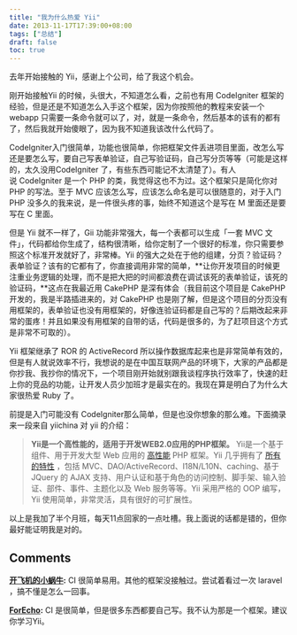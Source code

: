 ```yaml
---
title: "我为什么热爱 Yii"
date: 2013-11-17T17:39:00+08:00
tags: ["总结"] 
draft: false
toc: true
---
```


去年开始接触的 Yii，感谢上个公司，给了我这个机会。 

刚开始接触Yii 的时候，头很大，不知道怎么看，之前也有用 CodeIgniter 框架的经验，但是还是不知道怎么入手这个框架，因为你按照他的教程来安装一个 webapp 只需要一条命令就可以了，对，就是一条命令，然后基本的该有的都有了，然后我就开始傻眼了，因为我不知道我该改什么代码了。 

CodeIgniter入门很简单，功能也很简单，你把框架文件丢进项目里面，改怎么写还是要怎么写，要自己写表单验证，自己写验证码，自己写分页等等（可能是这样的，太久没用CodeIgniter 了，有些东西可能记不太清楚了）。有人说 CodeIgniter 是一个 PHP 的类，我觉得这也不为过。这个框架只是简化你对 PHP 的写法。至于 MVC 应该怎么写，应该怎么命名是可以很随意的，对于入门PHP 没多久的我来说，是一件很头疼的事，始终不知道这个是写在 M 里面还是要写在 C 里面。 

但是 Yii 就不一样了，Gii 功能非常强大，每一个表都可以生成「一套 MVC 文件」，代码都给你生成了，结构很清晰，给你定制了一个很好的标准，你只需要参照这个标准开发就好了，非常棒。Yii 的强大之处在于他的组建，分页？验证码？表单验证？该有的它都有了，你直接调用非常的简单，**让你开发项目的时候更注重业务逻辑的处理，而不是把大把的时间都浪费在调试该死的表单验证，该死的验证码，**这点在我最近用 CakePHP 是深有体会（我目前这个项目是 CakePHP 开发的，我是半路插进来的，对 CakePHP 也是刚了解，但是这个项目的分页没有用框架的，表单验证也没有用框架的，好像连验证码都是自己写的？后期改起来非常的蛋疼！并且如果没有用框架的自带的话，代码是很多的，为了赶项目这个方式是非常不可取的）。

Yii 框架继承了 ROR 的 ActiveRecord 所以操作数据库起来也是非常简单有效的，但是有人就说效率不行，我想说的是在中国互联网产品的环境下，大家的产品都是你抄我、我抄你的情况下，一个项目刚开始就别跟我谈程序执行效率了，快速的赶上你的竞品的功能，让开发人员少加班才是最实在的。我现在算是明白了为什么大家很热爱 Ruby 了。

前提是入门可能没有 CodeIgniter那么简单，但是也没你想象的那么难。下面摘录来一段来自 yiichina 对 yii 的介绍： 

> **Yii是一个高性能的，适用于开发WEB2.0应用的PHP框架。** Yii是一个基于组件、用于开发大型 Web 应用的 [高性能](http://www.yiichina.com/performance/) PHP 框架。Yii 几乎拥有了 [所有的特性](http://www.yiichina.com/features/) ，包括 MVC、DAO/ActiveRecord、I18N/L10N、caching、基于 JQuery 的 AJAX 支持、用户认证和基于角色的访问控制、脚手架、输入验证、部件、事件、主题化以及 Web 服务等等。Yii 采用严格的 OOP 编写，Yii 使用简单，非常灵活，具有很好的可扩展性。

以上是我加了半个月班，每天11点回家的一点吐槽。我上面说的话都是错的，但你最好能证明我是对的。

## Comments

**[开飞机的小蜗牛](#193 "2013-11-21 17:12:00"):** CI 很简单易用。其他的框架没接触过。尝试着看过一次 laravel ，搞不懂是怎么一回事。

**[ForEcho](#194 "2013-11-21 17:20:00"):** CI 是很简单，但是很多东西都要自己写。我不认为那是一个框架。建议你学习Yii。

